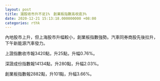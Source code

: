 ```yaml
---
layout: post
title: 滬股收市升不足1%　創業板指數高收逾3%　
date: 2020-12-21 15:13:18.000000000 +08:00
categories: rthk
---
```


內地股市上升，但上海股市升幅較小，創業板指數強勢。汽車同券商股先後拉升，下午新能源汽車發力。

上證指數收市報3420點，升25點，升幅0.76%。

深證成份指數報14134點，升280點，升幅2.03%。

創業板指數報2882點，升101點，升幅3.66%。
